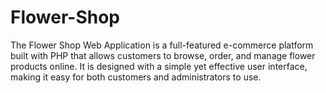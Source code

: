# Flower-Shop
The Flower Shop Web Application is a full-featured e-commerce platform built with PHP that allows customers to browse, order, and manage flower products online. It is designed with a simple yet effective user interface, making it easy for both customers and administrators to use.
